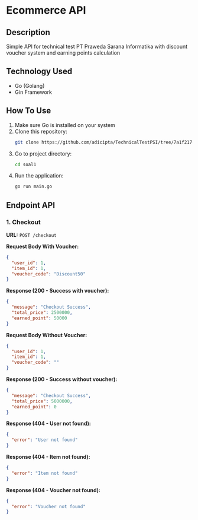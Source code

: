 # Ecommerce API

## Description
Simple API for technical test PT Praweda Sarana Informatika with discount voucher system and earning points calculation

## Technology Used
- Go (Golang)
- Gin Framework

## How To Use
1. Make sure Go is installed on your system
2. Clone this repository:
   ```sh
   git clone https://github.com/adicipta/TechnicalTestPSI/tree/7a1f2175bfb3c7c6165fa3a69e5b9b8d89f46abc/soal1
   ```
3. Go to project directory:
   ```sh
   cd soal1
   ```
4. Run the application:
   ```sh
   go run main.go
   ```

## Endpoint API
### 1. Checkout
**URL:** `POST /checkout`

**Request Body With Voucher:**
```json
{
  "user_id": 1,
  "item_id": 1,
  "voucher_code": "Discount50"
}
```

**Response (200 - Success with voucher):**
```json
{
  "message": "Checkout Success",
  "total_price": 2500000,
  "earned_point": 50000
}
```

**Request Body Without Voucher:**
```json
{
  "user_id": 1,
  "item_id": 1,
  "voucher_code": ""
}
```

**Response (200 - Success without voucher):**
```json
{
  "message": "Checkout Success",
  "total_price": 5000000,
  "earned_point": 0
}
```

**Response (404 - User not found):**
```json
{
  "error": "User not found"
}
```

**Response (404 - Item not found):**
```json
{
  "error": "Item not found"
}
```

**Response (404 - Voucher not found):**
```json
{
  "error": "Voucher not found"
}
```